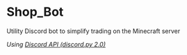 # Shop_Bot

Utility Discord bot to simplify trading on the Minecraft server

_Using [Discord API (discord.py 2.0)](https://github.com/Pycord-Development/pycord/tree/v2.x)_